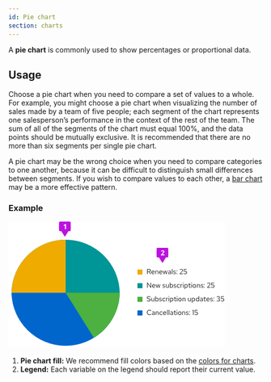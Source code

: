 ```yaml
---
id: Pie chart
section: charts
---
```

A **pie chart** is commonly used to show percentages or proportional data.

## Usage
Choose a pie chart when you need to compare a set of values to a whole. For example, you might choose a pie chart when visualizing the number of sales made by a team of five people; each segment of the chart represents one salesperson’s performance in the context of the rest of the team. The sum of all of the segments of the chart must equal 100%, and the data points should be mutually exclusive. It is recommended that there are no more than six segments per single pie chart.

A pie chart may be the wrong choice when you need to compare categories to one another, because it can be difficult to distinguish small differences between segments. If you wish to compare values to each other, a [bar chart](/charts/bar-chart) may be a more effective pattern.

### Example
<img src="./img/pie-chart.png" alt="Pie chart" width="428"/>

1. **Pie chart fill:** We recommend fill colors based on the [colors for charts](/guidelines/colors-for-charts).
2. **Legend:** Each variable on the legend should report their current value.
